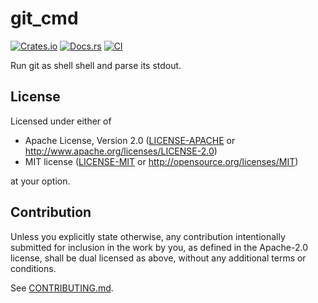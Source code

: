 # git_cmd

[![Crates.io](https://img.shields.io/crates/git_cmd.svg)](https://crates.io/crates/git_cmd)
[![Docs.rs](https://docs.rs/git_cmd/badge.svg)](https://docs.rs/git_cmd)
[![CI](https://github.com/MarcoIeni/release-plz/workflows/CI/badge.svg)](https://github.com/MarcoIeni/release-plz/actions)

Run git as shell shell and parse its stdout.

## License

Licensed under either of

 * Apache License, Version 2.0
   ([LICENSE-APACHE](LICENSE-APACHE) or http://www.apache.org/licenses/LICENSE-2.0)
 * MIT license
   ([LICENSE-MIT](LICENSE-MIT) or http://opensource.org/licenses/MIT)

at your option.

## Contribution

Unless you explicitly state otherwise, any contribution intentionally submitted
for inclusion in the work by you, as defined in the Apache-2.0 license, shall be
dual licensed as above, without any additional terms or conditions.

See [CONTRIBUTING.md](CONTRIBUTING.md).
